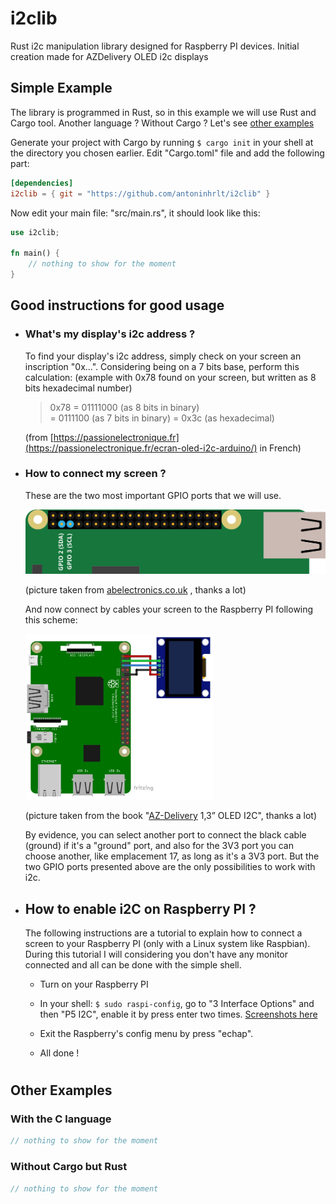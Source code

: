 # i2clib
Rust i2c manipulation library designed for Raspberry PI devices. Initial 
creation made for AZDelivery OLED i2c displays

## Simple Example
The library is programmed in Rust, so in this example we will use Rust and Cargo
tool. Another language ? Without Cargo ? Let's see 
[other examples](#other-examples)

Generate your project with Cargo by running `$ cargo init` in your shell at the
directory you chosen earlier.
Edit "Cargo.toml" file and add the following part:
```toml
[dependencies]
i2clib = { git = "https://github.com/antoninhrlt/i2clib" }
```

Now edit your main file: "src/main.rs", it should look like this:
```rust
use i2clib;

fn main() {
    // nothing to show for the moment
}
```

## Good instructions for good usage
- ### What's my display's i2c address ?
    To find your display's i2c address, simply check on your screen an
    inscription "0x...". Considering being on a 7 bits base, perform this
    calculation: (example with 0x78 found on your screen, but written as 8 bits
    hexadecimal number)
    > 0x78 = 01111000 (as 8 bits in binary) \
    > = 0111100 (as 7 bits in binary) = 0x3c (as hexadecimal)

    (from [https://passionelectronique.fr](https://passionelectronique.fr/ecran-oled-i2c-arduino/) in French)

- ### How to connect my screen ?
    These are the two most important GPIO ports that we will use.

    <img src="share/i2c-port.svg"> 

    (picture taken from [abelectronics.co.uk](https://www.abelectronics.co.uk/kb/article/1/i2c-part-2---enabling-i-c-on-the-raspberry-pi)
    , thanks a lot)

    And now connect by cables your screen to the Raspberry PI following this 
    scheme: 

    <img src="share/screen-port.png" width="300"> 

    (picture taken from the book "[AZ-Delivery](https://www.az-delivery.de/fr) 1,3”
    OLED I2C", thanks a lot)

    By evidence, you can select another port to connect the black cable 
    (ground) if it's a "ground" port, and also for the 3V3 port you can choose
    another, like emplacement 17, as long as it's a 3V3 port. 
    But the two GPIO ports presented above are the only possibilities to work 
    with i2c.

- ## How to enable i2C on Raspberry PI ?
    The following instructions are a tutorial to explain how to connect a screen
    to your Raspberry PI (only with a Linux system like Raspbian). During this
    tutorial I will considering you don't have any monitor connected and all can 
    be done with the simple shell.
    - Turn on your Raspberry PI
    - In your shell: `$ sudo raspi-config`, go to "3 Interface Options" and then
    "P5  I2C", enable it by press enter two times. [Screenshots here](share/)

    - Exit the Raspberry's config menu by press "echap".
    - All done !

# 

## Other Examples
### With the C language
```c
// nothing to show for the moment
```

### Without Cargo but Rust
```rust
// nothing to show for the moment
```